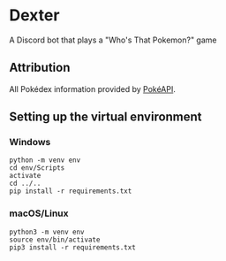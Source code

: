 # Dexter
A Discord bot that plays a "Who's That Pokemon?" game

## Attribution
All Pokédex information provided by [PokéAPI](https://pokeapi.co/).

## Setting up the virtual environment
### Windows
```
python -m venv env
cd env/Scripts
activate
cd ../..
pip install -r requirements.txt
```

### macOS/Linux
```
python3 -m venv env
source env/bin/activate
pip3 install -r requirements.txt
```

